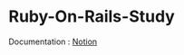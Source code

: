 # Ruby-On-Rails-Study

Documentation : [Notion](https://parallel-cornucopia-5d2.notion.site/Ruby-On-Rails-060d070e611747499cb7177aba7fb64c)
